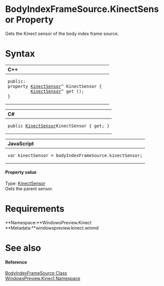 BodyIndexFrameSource.KinectSensor Property  
==========================================  

Gets the Kinect sensor of the body index frame source. <span id="syntaxSection"></span>

Syntax  
======  

<table>
<colgroup>
<col width="100%" />
</colgroup>
<thead>
<tr class="header">
<th align="left">C++</th>
</tr>
</thead>
<tbody>
<tr class="odd">
<td align="left"><pre><code>public:  
property <a href="../../KinectSensor_Class.md">KinectSensor</a>^ KinectSensor {  
         <a href="../../KinectSensor_Class.md">KinectSensor</a>^ get ();  
}</code></pre></td>
</tr>
</tbody>
</table>

<table>
<colgroup>
<col width="100%" />
</colgroup>
<thead>
<tr class="header">
<th align="left">C#</th>
</tr>
</thead>
<tbody>
<tr class="odd">
<td align="left"><pre><code>public <a href="../../KinectSensor_Class.md">KinectSensor</a>KinectSensor { get; }</code></pre></td>
</tr>
</tbody>
</table>

<table>
<colgroup>
<col width="100%" />
</colgroup>
<thead>
<tr class="header">
<th align="left">JavaScript</th>
</tr>
</thead>
<tbody>
<tr class="odd">
<td align="left"><pre><code>var kinectSensor = bodyIndexFrameSource.kinectSensor;</code></pre></td>
</tr>
</tbody>
</table>

<span id="ID4EU"></span>
#### Property value  

Type: [KinectSensor](../../KinectSensor_Class.md)  
 Gets the parent sensor.  

<span id="requirements"></span>

Requirements  
============  

**Namespace:**WindowsPreview.Kinect  
**Metadata:**windowspreview.kinect.winmd  

<span id="ID4ECB"></span>

See also  
========  

<span id="ID4EEB"></span>
#### Reference  

[BodyIndexFrameSource Class](../../BodyIndexFrameSource_Class.md)  
 [WindowsPreview.Kinect Namespace](../../../Kinect.md)  



<!--Please do not edit the data in the comment block below.-->
<!--
TOCTitle : KinectSensor Property
RLTitle : BodyIndexFrameSource.KinectSensor Property
KeywordK : KinectSensor property
KeywordK : BodyIndexFrameSource.KinectSensor property
KeywordF : WindowsPreview.Kinect.BodyIndexFrameSource.KinectSensor
KeywordF : BodyIndexFrameSource.KinectSensor
KeywordF : KinectSensor
KeywordF : WindowsPreview.Kinect.BodyIndexFrameSource.KinectSensor
KeywordA : P:WindowsPreview.Kinect.BodyIndexFrameSource.KinectSensor
AssetID : P:WindowsPreview.Kinect.BodyIndexFrameSource.KinectSensor
Locale : en-us
CommunityContent : 1
APIType : Managed
APILocation : windowspreview.kinect.winmd
APIName : WindowsPreview.Kinect.BodyIndexFrameSource.KinectSensor
TargetOS : Windows
TopicType : kbSyntax
DevLang : VB
DevLang : CSharp
DevLang : JavaScript
DevLang : C++
DocSet : K4Wv2
ProjType : K4Wv2Proj
Technology : Kinect for Windows
Product : Kinect for Windows SDK v2
productversion : 20
-->

